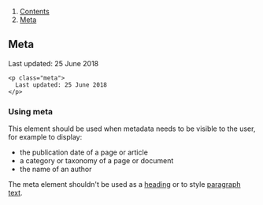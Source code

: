 <div class="breadcrumbs">
  <ol>
    <li><a href="/docs/core/contents">Contents</a></li>
    <li><a href="#">Meta</a></li>
  </ol>
</div>

## Meta

<p class="meta">
  Last updated: 25 June 2018
</p>

    <p class="meta">
      Last updated: 25 June 2018
    </p>

### Using meta

This element should be used when metadata needs to be visible to the user, for example to display:
<ul>
  <li>the publication date of a page or article</li>
  <li>a category or taxonomy of a page or document</li>
  <li>the name of an author</li>
</ul>

The meta element shouldn't be used as a <a href="headings">heading</a> or to style <a href="paragraph">paragraph text</a>.
